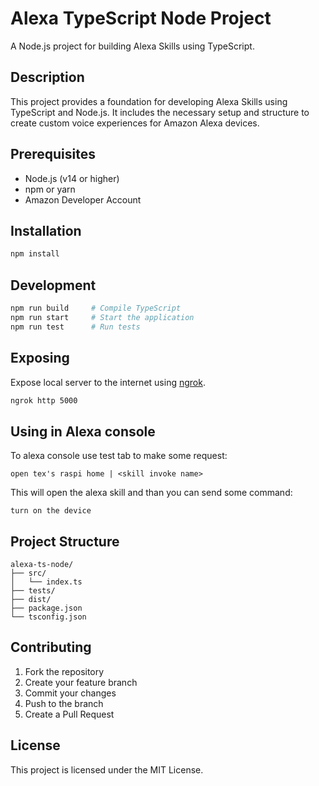 # Alexa TypeScript Node Project

A Node.js project for building Alexa Skills using TypeScript.

## Description

This project provides a foundation for developing Alexa Skills using TypeScript and Node.js. It includes the necessary setup and structure to create custom voice experiences for Amazon Alexa devices.

## Prerequisites

- Node.js (v14 or higher)
- npm or yarn
- Amazon Developer Account

## Installation

```bash
npm install
```

## Development

```bash
npm run build     # Compile TypeScript
npm run start     # Start the application
npm run test      # Run tests
```

## Exposing
Expose local server to the internet using [ngrok](https://ngrok.com/).

```bash
ngrok http 5000
```

## Using in Alexa console
To alexa console use test tab to make some request:
```
open tex's raspi home | <skill invoke name>
```
This will open the alexa skill and than you can send some command:
```
turn on the device
```


## Project Structure

```
alexa-ts-node/
├── src/
│   └── index.ts
├── tests/
├── dist/
├── package.json
└── tsconfig.json
```

## Contributing

1. Fork the repository
2. Create your feature branch
3. Commit your changes
4. Push to the branch
5. Create a Pull Request

## License

This project is licensed under the MIT License.